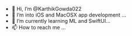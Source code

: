 - 👋 Hi, I’m @KarthikGowda022
- 👀 I’m into iOS and MacOSX app development ...
- 🌱 I’m currently learning ML and SwiftUI...
- 📫 How to reach me ...

<!---
KarthikGowda022/KarthikGowda022 is a ✨ special ✨ repository because its `README.md` (this file) appears on your GitHub profile.
You can click the Preview link to take a look at your changes.
--->

